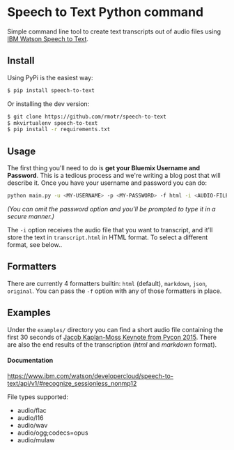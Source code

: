 # Speech to Text Python command

Simple command line tool to create text transcripts out of audio files using [IBM Watson Speech to Text](https://www.ibm.com/watson/developercloud/speech-to-text.html).

## Install

Using PyPi is the easiest way:

```bash
$ pip install speech-to-text
```

Or installing the dev version:

```bash
$ git clone https://github.com/rmotr/speech-to-text
$ mkvirtualenv speech-to-text
$ pip install -r requirements.txt
```

## Usage

The first thing you'll need to do is **get your Bluemix Username and Password**. This is a tedious process and we're writing a blog post that will describe it. Once you have your username and password you can do:

```bash
python main.py -u <MY-USERNAME> -p <MY-PASSWORD> -f html -i <AUDIO-FILE> transcript.html
```

_(You can omit the password option and you'll be prompted to type it in a secure manner.)_

The `-i` option receives the audio file that you want to transcript, and it'll store the text in `transcript.html` in HTML format. To select a different format, see below..

## Formatters

There are currently 4 formatters builtin: `html` (default), `markdown`, `json`, `original`. You can pass the `-f` option with any of those formatters in place.

## Examples

Under the `examples/` directory you can find a short audio file containing the first 30 seconds of [Jacob Kaplan-Moss Keynote from Pycon 2015](https://www.youtube.com/watch?v=hIJdFxYlEKE). There are also the end results of the transcription (_html_ and _markdown_ format).

#### Documentation

https://www.ibm.com/watson/developercloud/speech-to-text/api/v1/#recognize_sessionless_nonmp12

File types supported:

* audio/flac
* audio/l16
* audio/wav
* audio/ogg;codecs=opus
* audio/mulaw
